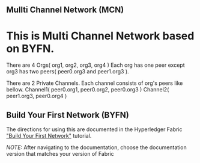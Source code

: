 ## Mullti Channel Network (MCN)

# This is Multi Channel Network based on BYFN.

There are 4 Orgs( org1, org2, org3, org4 )
Each org has one peer except org3 has two peers( peer0.org3 and peer1.org3 ).

There are 2 Private Channels.
Each channel consists of org's peers like bellow.
Channel1( peer0.org1, peer0.org2, peer0.org3 )
Channel2( peer1.org3, peer0.org4 )


## Build Your First Network (BYFN)

The directions for using this are documented in the Hyperledger Fabric
["Build Your First Network"](http://hyperledger-fabric.readthedocs.io/en/latest/build_network.html) tutorial.

*NOTE:* After navigating to the documentation, choose the documentation version that matches your version of Fabric

